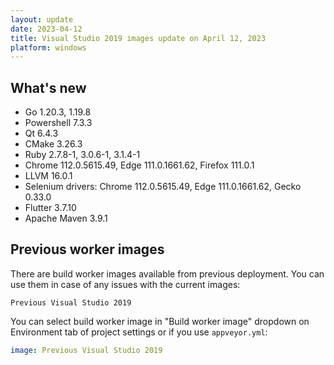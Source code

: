 ```yaml
---
layout: update
date: 2023-04-12
title: Visual Studio 2019 images update on April 12, 2023
platform: windows
---
```


## What's new

* Go 1.20.3, 1.19.8
* Powershell 7.3.3
* Qt 6.4.3
* CMake 3.26.3
* Ruby 2.7.8-1, 3.0.6-1, 3.1.4-1
* Chrome 112.0.5615.49, Edge 111.0.1661.62, Firefox 111.0.1
* LLVM 16.0.1
* Selenium drivers: Chrome 112.0.5615.49, Edge 111.0.1661.62, Gecko 0.33.0
* Flutter 3.7.10
* Apache Maven 3.9.1

## Previous worker images

There are build worker images available from previous deployment. You can use them in case of any issues with the current images:

`Previous Visual Studio 2019`

You can select build worker image in "Build worker image" dropdown on Environment tab of project settings or if you use `appveyor.yml`:

```yaml
image: Previous Visual Studio 2019
```